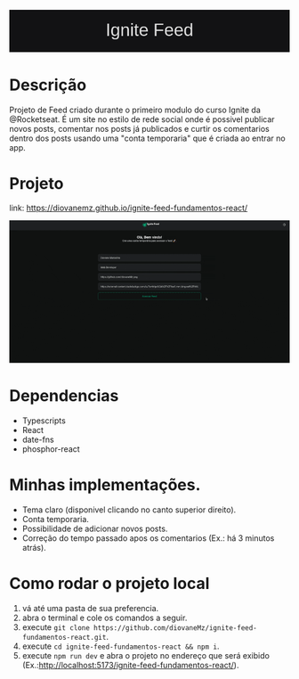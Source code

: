 <p align="center">
  <img src="/public/to-readme/Ignite_Feed.png" />
</p>

# Descrição

Projeto de Feed criado durante o primeiro modulo do curso Ignite da @Rocketseat. É um site no estilo de rede social onde é possivel publicar novos posts, comentar nos posts já publicados e curtir os comentarios dentro dos posts usando uma "conta temporaria" que é criada ao entrar no app.

# Projeto

link: https://diovanemz.github.io/ignite-feed-fundamentos-react/

<img src="/public/to-readme/app-gif.gif" />

# Dependencias

- Typescripts
- React
- date-fns
- phosphor-react

# Minhas implementações.
 
- Tema claro (disponivel clicando no canto superior direito).
- Conta temporaria.
- Possibilidade de adicionar novos posts.
- Correção do tempo passado apos os comentarios (Ex.: há 3 minutos atrás).

# Como rodar o projeto local

1. vá até uma pasta de sua preferencia.
2. abra o terminal e cole os comandos a seguir.
3. execute `git clone https://github.com/diovaneMz/ignite-feed-fundamentos-react.git`.
4. execute `cd ignite-feed-fundamentos-react && npm i`.
5. execute `npm run dev` e abra o projeto no endereço que será exibido (Ex.:[http://localhost:5173/ignite-feed-fundamentos-react/](#)).
